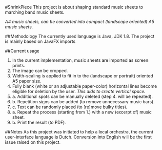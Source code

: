 #ShrinkPiece
This project is about shaping standard music sheets to marching band music sheets.

_A4 music sheets, can be converted into compact (landscape oriented) A5 music sheets._

##Methodology
The currently used language is Java, JDK 1.8. The project is mainly based on JavaFX imports.

##Current usage
1. In the current implementation, music sheets are imported as screen prints.
2. The image can be cropped.
3. Width-scaling is applied to fit in to the (landscape or portrait) oriented A5 paper size.
4. Fully blank (white or an adjustable paper-color) horizontal lines become eligible for deletion by the user.
_This aids to create vertical space._
5. a. Additional spots can be manually deleted (step 4. will be repeated). 
5. b. Repetition signs can be added (to remove unnecessary music bars).
5. c. Text can be randomly placed (to [re]move bulky titles).
6. a. Repeat the process (starting from 1.) with a new (excerpt of) music sheet.
6. b. Print the result (to PDF).

##Notes
As this project was initiated to help a local orchestra, the current user-interface language is Dutch.
Conversion into English will be the first issue raised on this project.
